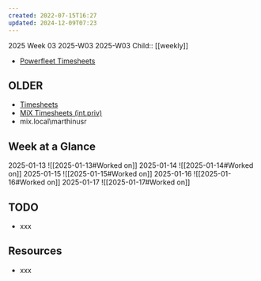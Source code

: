 ```yaml
---
created: 2022-07-15T16:27
updated: 2024-12-09T07:23
---
```

2025 Week 03
2025-W03 2025-W03
Child:: [[weekly]]

- [Powerfleet Timesheets](http://timesheets.int.priv/MixTimesheetsUI/app/index.html#Login)

## OLDER

- [Timesheets](http://timesheets.mixtelematics.com/MixTimesheetsUI/app/index.html#/TimeSheet)
- [MiX Timesheets (int.priv)](http://timesheets.int.priv/MixTimesheetsUI/app/index.html#/Login)
- mix.local\marthinusr

## Week at a Glance

2025-01-13
![[2025-01-13#Worked on]]
2025-01-14
![[2025-01-14#Worked on]]
2025-01-15
![[2025-01-15#Worked on]]
2025-01-16
![[2025-01-16#Worked on]]
2025-01-17
![[2025-01-17#Worked on]]

## TODO

- xxx

## Resources

- xxx


